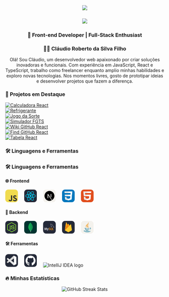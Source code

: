 
<div align="center">
  <img height="150" src="https://github.com/Klaudio0707/src-img/blob/main/pc.gif" />
</div>

###

<div align="center">
  <img src="https://visitor-badge.laobi.icu/badge?page_id=Klaudio0707.visitor-badge" />
</div>

###

<h3 align="center">💼 Front-end Developer | Full-Stack Enthusiast</h3>

###

<h3 align="center">👩‍💻 Cláudio Roberto da Silva Filho</h3>

<p align="center">
Olá! Sou Cláudio, um desenvolvedor web apaixonado por criar soluções inovadoras e funcionais. Com experiência em JavaScript, React e TypeScript, trabalho como freelancer enquanto amplio minhas habilidades e exploro novas tecnologias. Nos momentos livres, gosto de prototipar ideias e desenvolver projetos que fazem a diferença.
</p>

###

<h3>🚀 Projetos em Destaque</h3>
              
[![Calculadora React](https://img.shields.io/badge/Calculadora_React-4285f4?style=for-the-badge)](https://calculadora-dio.netlify.app)             
[![Refrigerante](https://img.shields.io/badge/Refrigerante-836FFF?style=for-the-badge)](https://propagandarefrigerante.netlify.app)  
[![Jogo da Sorte](https://img.shields.io/badge/Jogo_da_Sorte-00FF00?style=for-the-badge)](https://jogodasorte.netlify.app)   
[![Simulador FGTS](https://img.shields.io/badge/Simulador_FGTS-7B68EE?style=for-the-badge)](https://simulador-fgts.netlify.app) <br>
[![Wiki GitHub React](https://img.shields.io/badge/Wiki_GITHUB-00FF00?style=for-the-badge)](https://wiki-react-silk.vercel.app/)  
[![Find GitHub React](https://img.shields.io/badge/Find_GITHUB-4285f4?style=for-the-badge)](https://git-find-gamma.vercel.app/)  
[![Tabela React](https://img.shields.io/badge/Tabela_React-00FF00?style=for-the-badge)](https://tabela-8ji9dtpz8-claudio-robertos-projects.vercel.app/)   

###

<h3 align="left">🛠 Linguagens e Ferramentas</h3>

<h3 align="left">🛠 Linguagens e Ferramentas</h3>

<h4 align="left">🌐 Frontend</h4>
<div align="left">
  <img src="https://github.com/tandpfun/skill-icons/blob/main/icons/JavaScript.svg" height="40" alt="JavaScript logo" />
  <img width="12" />
  <img src="https://github.com/tandpfun/skill-icons/blob/main/icons/React-Dark.svg" height="40" alt="React logo" />
  <img width="12" />
  <img src="https://github.com/tandpfun/skill-icons/blob/main/icons/NextJS-Light.svg" height="40" alt="Next.js logo" />
  <img width="12" />
  <img src="https://github.com/tandpfun/skill-icons/blob/main/icons/CSS.svg" height="40" alt="CSS logo" />
  <img width="12" />
  <img src="https://github.com/tandpfun/skill-icons/blob/main/icons/HTML.svg" height="40" alt="HTML logo" />
</div>

<h4 align="left">🔧 Backend</h4>
<div align="left">
  <img src="https://github.com/tandpfun/skill-icons/blob/main/icons/NodeJS-Dark.svg" height="40" alt="Node.js logo" />
  <img width="12" />
  <img src="https://github.com/tandpfun/skill-icons/blob/main/icons/MongoDB.svg" height="40" alt="MongoDB logo" />
  <img width="12" />
  <img src="https://github.com/tandpfun/skill-icons/blob/main/icons/MySQL-Dark.svg" height="40" alt="MySQL logo" />
  <img width="12" />
  <img src="https://github.com/tandpfun/skill-icons/blob/main/icons/Firebase-Dark.svg" height="40" alt="Firebase logo" />
  <img width="12" />
  <img src="https://github.com/tandpfun/skill-icons/blob/main/icons/Java-Light.svg" height="40" alt="Java logo" />
</div>

<h4 align="left">🛠 Ferramentas</h4>
<div align="left">
  <img src="https://github.com/tandpfun/skill-icons/blob/main/icons/VSCode-Dark.svg" height="40" alt="VSCode logo" />
  <img width="12" />
  <img src="https://github.com/tandpfun/skill-icons/blob/main/icons/Github-Dark.svg" height="40" alt="GitHub logo" />
  <img width="12" />
  <img src="https://github.com/tandpfun/skill-icons/blob/main/icons/IntelliJ-Dark.svg" height="40" alt="IntelliJ IDEA logo" />
</div>

###

<h3 align="left">🔥 Minhas Estatísticas</h3>

<div align="center">
  <img src="https://streak-stats.demolab.com/?user=Klaudio0707&theme=dark" alt="GitHub Streak Stats" />
</div>

